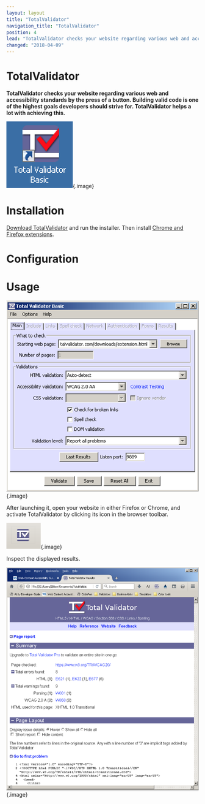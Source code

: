```yaml
---
layout: layout
title: "TotalValidator"
navigation_title: "TotalValidator"
position: 4
lead: "TotalValidator checks your website regarding various web and accessibility standards by the press of a button. Building valid code is one of the highest goals developers should strive for. TotalValidator helps a lot with achieving this."
changed: "2018-04-09"
---
```


# TotalValidator

**TotalValidator checks your website regarding various web and accessibility standards by the press of a button. Building valid code is one of the highest goals developers should strive for. TotalValidator helps a lot with achieving this.**

![TotalValidator icon](_media/totalvalidator-icon.png){.image}

# Installation

[Download TotalValidator](https://www.totalvalidator.com/downloads/index.html) and run the installer. Then install [Chrome and Firefox extensions](https://www.totalvalidator.com/downloads/extension.html).

# Configuration

# Usage

![TotalValidator window](_media/totalvalidator-window.png){.image}

After launching it, open your website in either Firefox or Chrome, and activate TotalValidator by clicking its icon in the browser toolbar.

![TotalValidator browser icon](_media/totalvalidator-browser-icon.png){.image}

Inspect the displayed results.

![TotalValidator results](_media/totalvalidator-results.png){.image}